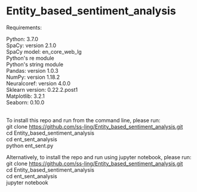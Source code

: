 # Entity_based_sentiment_analysis

Requirements: 

Python: 3.7.0 <br />
SpaCy: version 2.1.0 <br />
SpaCy model: en_core_web_lg <br />
Python's re module <br />
Python's string module <br />
Pandas: version 1.0.3 <br />
NumPy: version 1.18.2 <br />
Neuralcoref: version 4.0.0 <br />
Sklearn version: 0.22.2.post1 <br />
Matplotlib: 3.2.1 <br />
Seaborn: 0.10.0 <br />  <br />

To install this repo and run from the command line, please run: <br />
git clone https://github.com/ss-ling/Entity_based_sentiment_analysis.git <br />
cd Entity_based_sentiment_analysis <br />
cd ent_sent_analysis <br />
python ent_sent.py

Alternatively, to install the repo and run using jupyter notebook, please run: <br />
git clone https://github.com/ss-ling/Entity_based_sentiment_analysis.git <br />
cd Entity_based_sentiment_analysis <br />
cd ent_sent_analysis <br />
jupyter notebook


